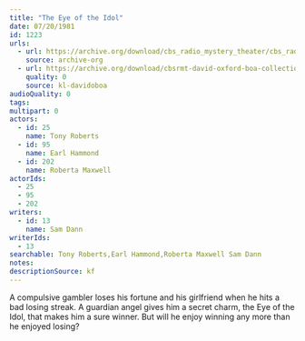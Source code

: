 ```yaml
---
title: "The Eye of the Idol"
date: 07/20/1981
id: 1223
urls: 
  - url: https://archive.org/download/cbs_radio_mystery_theater/cbs_radio_mystery_theater-1201-1250.zip/cbs_radio_mystery_theater-1201-1250%2Fcbsrmt_1223_the_eye_of_the_idol.mp3
    source: archive-org
  - url: https://archive.org/download/cbsrmt-david-oxford-boa-collection/CBSRMT-810720-1223-The-Eye-of-the-Idol-(32-22)-[2007]-{BoA}.mp3
    quality: 0
    source: kl-davidoboa
audioQuality: 0
tags: 
multipart: 0
actors:  
  - id: 25
    name: Tony Roberts  
  - id: 95
    name: Earl Hammond  
  - id: 202
    name: Roberta Maxwell
actorIds:  
  - 25  
  - 95  
  - 202
writers:  
  - id: 13
    name: Sam Dann
writerIds:  
  - 13
searchable: Tony Roberts,Earl Hammond,Roberta Maxwell Sam Dann
notes: 
descriptionSource: kf
---
```

A compulsive gambler loses his fortune and his girlfriend when he hits a bad losing streak. A guardian angel gives him a secret charm, the Eye of the Idol, that makes him a sure winner. But will he enjoy winning any more than he enjoyed losing?